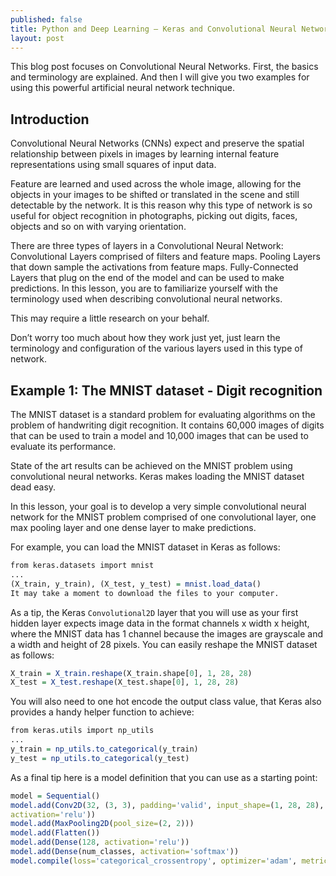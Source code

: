```yaml
---
published: false
title: Python and Deep Learning – Keras and Convolutional Neural Networks
layout: post
---
```

This blog post focuses on Convolutional Neural Networks. First, the basics and terminology are explained. And then I will give you two examples for using this powerful artificial neural network technique.

## Introduction

Convolutional Neural Networks (CNNs) expect and preserve the spatial relationship between pixels in images by learning internal feature representations using small squares of input data.

Feature are learned and used across the whole image, allowing for the objects in your images to be shifted or translated in the scene and still detectable by the network. It is this reason why this type of network is so useful for object recognition in photographs, picking out digits, faces, objects and so on with varying orientation.

There are three types of layers in a Convolutional Neural Network:
Convolutional Layers comprised of filters and feature maps.
Pooling Layers that down sample the activations from feature maps.
Fully-Connected Layers that plug on the end of the model and can be used to make predictions.
In this lesson, you are to familiarize yourself with the terminology used when describing convolutional neural networks.

This may require a little research on your behalf.

Don’t worry too much about how they work just yet, just learn the terminology and configuration of the various layers used in this type of network.

## Example 1: The MNIST dataset - Digit recognition

The MNIST dataset is a standard problem for evaluating algorithms on the problem of handwriting digit recognition. It contains 60,000 images of digits that can be used to train a model and 10,000 images that can be used to evaluate its performance.

State of the art results can be achieved on the MNIST problem using convolutional neural networks. Keras makes loading the MNIST dataset dead easy.

In this lesson, your goal is to develop a very simple convolutional neural network for the MNIST problem comprised of one convolutional layer, one max pooling layer and one dense layer to make predictions.

For example, you can load the MNIST dataset in Keras as follows:

```r
from keras.datasets import mnist
...
(X_train, y_train), (X_test, y_test) = mnist.load_data()
It may take a moment to download the files to your computer.
```

As a tip, the Keras `Convolutional2D` layer that you will use as your first hidden layer expects image data in the format channels x width x height, where the MNIST data has 1 channel because the images are grayscale and a width and height of 28 pixels. You can easily reshape the MNIST dataset as follows:

```r
X_train = X_train.reshape(X_train.shape[0], 1, 28, 28)
X_test = X_test.reshape(X_test.shape[0], 1, 28, 28)
```

You will also need to one hot encode the output class value, that Keras also provides a handy helper function to achieve:

```r
from keras.utils import np_utils
...
y_train = np_utils.to_categorical(y_train)
y_test = np_utils.to_categorical(y_test)
```

As a final tip here is a model definition that you can use as a starting point:

```r
model = Sequential()
model.add(Conv2D(32, (3, 3), padding='valid', input_shape=(1, 28, 28),
activation='relu'))
model.add(MaxPooling2D(pool_size=(2, 2)))
model.add(Flatten())
model.add(Dense(128, activation='relu'))
model.add(Dense(num_classes, activation='softmax'))
model.compile(loss='categorical_crossentropy', optimizer='adam', metrics=['accuracy'])
```
